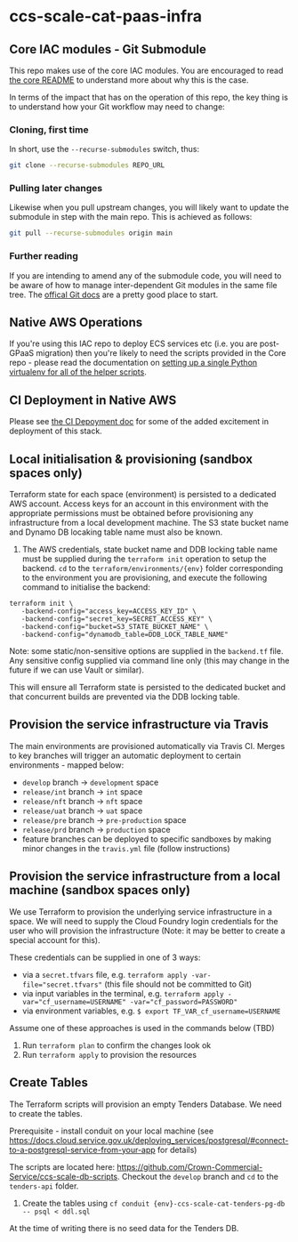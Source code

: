 # ccs-scale-cat-paas-infra

## Core IAC modules - Git Submodule

This repo makes use of the core IAC modules. You are encouraged to read [the core README](https://github.com/Crown-Commercial-Service/ccs-migration-alpha-tools/blob/main/README.md) to understand more about why this is the case.

In terms of the impact that has on the operation of this repo, the key thing is to understand how your Git workflow may need to change:

### Cloning, first time

In short, use the `--recurse-submodules` switch, thus:
```bash
git clone --recurse-submodules REPO_URL
```

### Pulling later changes

Likewise when you pull upstream changes, you will likely want to update the submodule in step with the main repo. This is achieved as follows:

```bash
git pull --recurse-submodules origin main
```

### Further reading

If you are intending to amend any of the submodule code, you will need to be aware of how to manage inter-dependent Git modules in the same file tree. The [offical Git docs](https://git-scm.com/book/en/v2/Git-Tools-Submodules) are a pretty good place to start.

## Native AWS Operations

If you're using this IAC repo to deploy ECS services etc (i.e. you are post-GPaaS migration) then you're likely to need the scripts provided in the Core repo - please read the documentation on [setting up a single Python virtualenv for all of the helper scripts](https://github.com/Crown-Commercial-Service/ccs-migration-alpha-tools/blob/main/scripts/README.md).

## CI Deployment in Native AWS

Please see [the CI Depoyment doc](docs/ci-deployment.md) for some of the added excitement in deployment of this stack.

## Local initialisation & provisioning (sandbox spaces only)

Terraform state for each space (environment) is persisted to a dedicated AWS account. Access keys for an account in this environment with the appropriate permissions must be obtained before provisioning any infrastructure from a local development machine. The S3 state bucket name and Dynamo DB locaking table name must also be known.

1. The AWS credentials, state bucket name and DDB locking table name must be supplied during the `terraform init` operation to setup the backend. `cd` to the `terraform/environments/{env}` folder corresponding to the environment you are provisioning, and execute the following command to initialise the backend:

```
terraform init \
   -backend-config="access_key=ACCESS_KEY_ID" \
   -backend-config="secret_key=SECRET_ACCESS_KEY" \
   -backend-config="bucket=S3_STATE_BUCKET_NAME" \
   -backend-config="dynamodb_table=DDB_LOCK_TABLE_NAME"
```

Note: some static/non-sensitive options are supplied in the `backend.tf` file. Any sensitive config supplied via command line only (this may change in the future if we can use Vault or similar).

This will ensure all Terraform state is persisted to the dedicated bucket and that concurrent builds are prevented via the DDB locking table.

## Provision the service infrastructure via Travis

The main environments are provisioned automatically via Travis CI. Merges to key branches will trigger an automatic deployment to certain environments - mapped below:

- `develop` branch -> `development` space
- `release/int` branch -> `int` space
- `release/nft` branch -> `nft` space
- `release/uat` branch -> `uat` space
- `release/pre` branch -> `pre-production` space
- `release/prd` branch -> `production` space
- feature branches can be deployed to specific sandboxes by making minor changes in the `travis.yml` file (follow instructions)

## Provision the service infrastructure from a local machine (sandbox spaces only)

We use Terraform to provision the underlying service infrastructure in a space. We will need to supply the Cloud Foundry login credentials for the user who will provision the infrastructure (Note: it may be better to create a special account for this).

These credentials can be supplied in one of 3 ways:

- via a `secret.tfvars` file, e.g. `terraform apply -var-file="secret.tfvars"` (this file should not be committed to Git)
- via input variables in the terminal, e.g. `terraform apply -var="cf_username=USERNAME" -var="cf_password=PASSWORD"`
- via environment variables, e.g. `$ export TF_VAR_cf_username=USERNAME`

Assume one of these approaches is used in the commands below (TBD)

1. Run `terraform plan` to confirm the changes look ok
2. Run `terraform apply` to provision the resources

## Create Tables

The Terraform scripts will provision an empty Tenders Database. We need to create the tables.

Prerequisite - install conduit on your local machine (see https://docs.cloud.service.gov.uk/deploying_services/postgresql/#connect-to-a-postgresql-service-from-your-app for details)

The scripts are located here: https://github.com/Crown-Commercial-Service/ccs-scale-db-scripts. Checkout the `develop` branch and `cd` to the `tenders-api` folder.

1. Create the tables using `cf conduit {env}-ccs-scale-cat-tenders-pg-db -- psql < ddl.sql`

At the time of writing there is no seed data for the Tenders DB.
